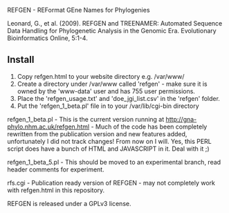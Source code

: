 REFGEN - REFormat GEne Names for Phylogenies

Leonard, G., et al. (2009). REFGEN and TREENAMER: Automated Sequence Data Handling for Phylogenetic Analysis in the Genomic Era. Evolutionary Bioinformatics Online, 5:1-4.

Install
-------

1) Copy refgen.html to your website directory e.g. /var/www/
2) Create a directory under /var/www called 'refgen' - make sure it is owned by the 'www-data' user and has 755 user permissions.
3) Place the 'refgen_usage.txt' and 'doe_jgi_list.csv' in the 'refgen' folder.
4) Put the 'refgen_1_beta.pl' file in to your /var/lib/cgi-bin directory


refgen_1_beta.pl - This is the current version running at http://gna-phylo.nhm.ac.uk/refgen.html - Much of the code has been completely rewritten from the publication version and new features added, unfortunately I did not track changes! From now on I will. Yes, this PERL script does have a bunch of HTML and JAVASCRIPT in it. Deal with it ;)

refgen_1_beta_5.pl - This should be moved to an experimental branch, read header comments for experiment.

rfs.cgi - Publication ready version of REFGEN - may not completely work with refgen.html in this repository.


REFGEN is released under a GPLv3 license.
